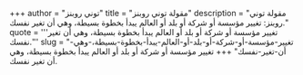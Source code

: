 +++
author = "توني روبنز"
title = "مقولة توني روبنز"
description = "مقولة توني روبنز: تغيير مؤسسة أو شركة أو بلد أو العالم يبدأ بخطوة بسيطة، وهي أن تغير نفسك."
quote = '''تغيير مؤسسة أو شركة أو بلد أو العالم يبدأ بخطوة بسيطة، وهي أن تغير نفسك.'''
slug = "تغيير-مؤسسة-أو-شركة-أو-بلد-أو-العالم-يبدأ-بخطوة-بسيطة،-وهي-أن-تغير-نفسك"
+++
تغيير مؤسسة أو شركة أو بلد أو العالم يبدأ بخطوة بسيطة، وهي أن تغير نفسك.
